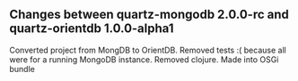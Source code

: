## Changes between quartz-mongodb 2.0.0-rc and quartz-orientdb 1.0.0-alpha1

Converted project from MongDB to OrientDB. 
Removed tests :( because all were for a running MongoDB instance. 
Removed clojure. 
Made into OSGi bundle